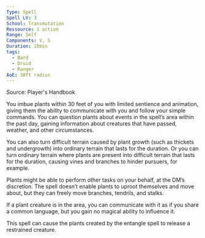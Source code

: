 ```yaml
---
Type: Spell
Spell LV: 3
School: Transmutation
Ressource: 1 action
Range: Self
Components: V, S
Duration: 10min
tags:
  - Bard
  - Druid
  - Ranger
AoE: 30ft radius
---
```

Source: Player's Handbook

You imbue plants within 30 feet of you with limited sentience and animation, giving them the ability to communicate with you and follow your simple commands. You can question plants about events in the spell’s area within the past day, gaining information about creatures that have passed, weather, and other circumstances.

You can also turn difficult terrain caused by plant growth (such as thickets and undergrowth) into ordinary terrain that lasts for the duration. Or you can turn ordinary terrain where plants are present into difficult terrain that lasts for the duration, causing vines and branches to hinder pursuers, for example.

Plants might be able to perform other tasks on your behalf, at the DM’s discretion. The spell doesn’t enable plants to uproot themselves and move about, but they can freely move branches, tendrils, and stalks.

If a plant creature is in the area, you can communicate with it as if you share a common language, but you gain no magical ability to influence it.

This spell can cause the plants created by the entangle spell to release a restrained creature.